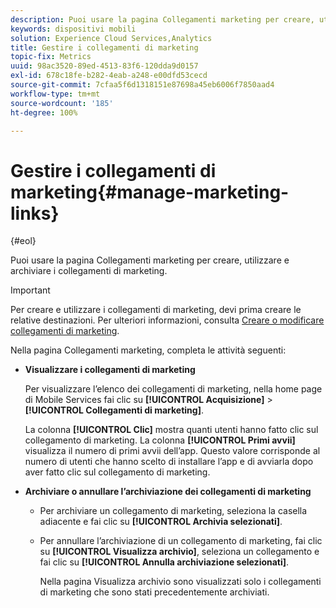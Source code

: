 ```yaml
---
description: Puoi usare la pagina Collegamenti marketing per creare, utilizzare e archiviare i collegamenti di marketing.
keywords: dispositivi mobili
solution: Experience Cloud Services,Analytics
title: Gestire i collegamenti di marketing
topic-fix: Metrics
uuid: 98ac3520-89ed-4513-83f6-120dda9d0157
exl-id: 678c18fe-b282-4eab-a248-e00dfd53cecd
source-git-commit: 7cfaa5f6d1318151e87698a45eb6006f7850aad4
workflow-type: tm+mt
source-wordcount: '185'
ht-degree: 100%

---
```


# Gestire i collegamenti di marketing{#manage-marketing-links}

{#eol}

Puoi usare la pagina Collegamenti marketing per creare, utilizzare e archiviare i collegamenti di marketing.

>[!IMPORTANT]
>
>Per creare e utilizzare i collegamenti di marketing, devi prima creare le relative destinazioni. Per ulteriori informazioni, consulta [Creare o modificare collegamenti di marketing](/help/using/acquisition-main/c-marketing-links-builder/t-create-edit-adobe-links/t-create-edit-adobe-links.md).

Nella pagina Collegamenti marketing, completa le attività seguenti:

* **Visualizzare i collegamenti di marketing**

   Per visualizzare l’elenco dei collegamenti di marketing, nella home page di Mobile Services fai clic su **[!UICONTROL Acquisizione]** > **[!UICONTROL Collegamenti di marketing]**.

   La colonna **[!UICONTROL Clic]** mostra quanti utenti hanno fatto clic sul collegamento di marketing. La colonna **[!UICONTROL Primi avvii]** visualizza il numero di primi avvii dell’app. Questo valore corrisponde al numero di utenti che hanno scelto di installare l’app e di avviarla dopo aver fatto clic sul collegamento di marketing.

* **Archiviare o annullare l’archiviazione dei collegamenti di marketing**

   * Per archiviare un collegamento di marketing, seleziona la casella adiacente e fai clic su **[!UICONTROL Archivia selezionati]**.
   * Per annullare l’archiviazione di un collegamento di marketing, fai clic su **[!UICONTROL Visualizza archivio]**, seleziona un collegamento e fai clic su **[!UICONTROL Annulla archiviazione selezionati]**.

      Nella pagina Visualizza archivio sono visualizzati solo i collegamenti di marketing che sono stati precedentemente archiviati.
